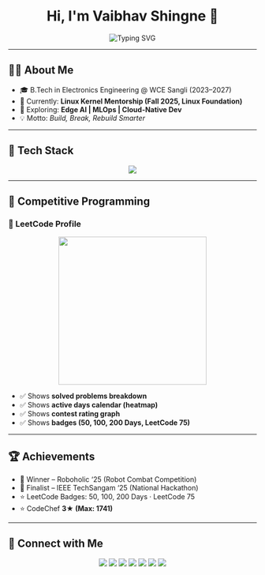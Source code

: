 <h1 align="center">
  Hi, I'm Vaibhav Shingne 👋  
</h1>

<p align="center">
  <img src="https://readme-typing-svg.demolab.com?font=Fira+Code&pause=1000&color=36BCF7&width=500&lines=AI+%7C+ML+Engineer;Embedded+Systems+Developer;Linux+Kernel+Explorer;Competitive+Programmer;Always+Learning+New+Tech" alt="Typing SVG" />
</p>

---

## 🧑‍💻 About Me  
- 🎓 B.Tech in Electronics Engineering @ WCE Sangli (2023–2027)  
- 🔭 Currently: **Linux Kernel Mentorship (Fall 2025, Linux Foundation)**  
- 🌱 Exploring: **Edge AI | MLOps | Cloud-Native Dev**  
- 💡 Motto: *Build, Break, Rebuild Smarter*  

---

## 🚀 Tech Stack  

<p align="center">
  <img src="https://skillicons.dev/icons?i=cpp,py,js,kotlin,react,flask,docker,kubernetes,gcp,firebase,git,github,linux&perline=6" />
</p>

---

## 🎯 Competitive Programming  

### 🔹 LeetCode Profile  
<p align="center">
  <img src="https://leetcard.jacoblin.cool/VSPRIME?theme=dark&font=baloo&ext=heatmap,contest" height="300"/>
</p>

- ✅ Shows **solved problems breakdown**  
- ✅ Shows **active days calendar (heatmap)**  
- ✅ Shows **contest rating graph**  
- ✅ Shows **badges (50, 100, 200 Days, LeetCode 75)**  

---

## 🏆 Achievements  

- 🥇 Winner – Roboholic ‘25 (Robot Combat Competition)  
- 🥈 Finalist – IEEE TechSangam ‘25 (National Hackathon)  
- ⭐ LeetCode Badges: 50, 100, 200 Days · LeetCode 75  
- ⭐ CodeChef **3★ (Max: 1741)**  

---

## 🔗 Connect with Me  

<p align="center">
  <a href="https://vsprime.host20.uk/"><img src="https://img.shields.io/badge/Portfolio-%2312100E.svg?&style=for-the-badge&logo=vercel&logoColor=white"/></a>
  <a href="https://www.linkedin.com/in/vaibhav-shingne-3a765828a/"><img src="https://img.shields.io/badge/LinkedIn-%230077B5.svg?&style=for-the-badge&logo=linkedin&logoColor=white"/></a>
  <a href="https://github.com/vsshingne"><img src="https://img.shields.io/badge/GitHub-%23181717.svg?&style=for-the-badge&logo=github&logoColor=white"/></a>
  <a href="https://leetcode.com/u/VSPRIME/"><img src="https://img.shields.io/badge/LeetCode-%23FFA116.svg?&style=for-the-badge&logo=leetcode&logoColor=black"/></a>
  <a href="https://www.codechef.com/users/fine_fest_11"><img src="https://img.shields.io/badge/CodeChef-%235B4638.svg?&style=for-the-badge&logo=codechef&logoColor=white"/></a>
  <a href="https://www.geeksforgeeks.org/user/vaibhavshingne/"><img src="https://img.shields.io/badge/GeeksforGeeks-%2300C853.svg?&style=for-the-badge&logo=geeksforgeeks&logoColor=white"/></a>
  <a href="https://codeforces.com/profile/vaibhavshingne66"><img src="https://img.shields.io/badge/Codeforces-%231F8ACB.svg?&style=for-the-badge&logo=codeforces&logoColor=white"/></a>
</p>
